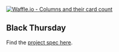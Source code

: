 [![Waffle.io - Columns and their card count](https://badge.waffle.io/lnchambers/black_thursday.svg?columns=all)](https://waffle.io/lnchambers/black_thursday)

## Black Thursday

Find the [project spec here](https://github.com/turingschool/curriculum/blob/master/source/projects/black_thursday.markdown).
